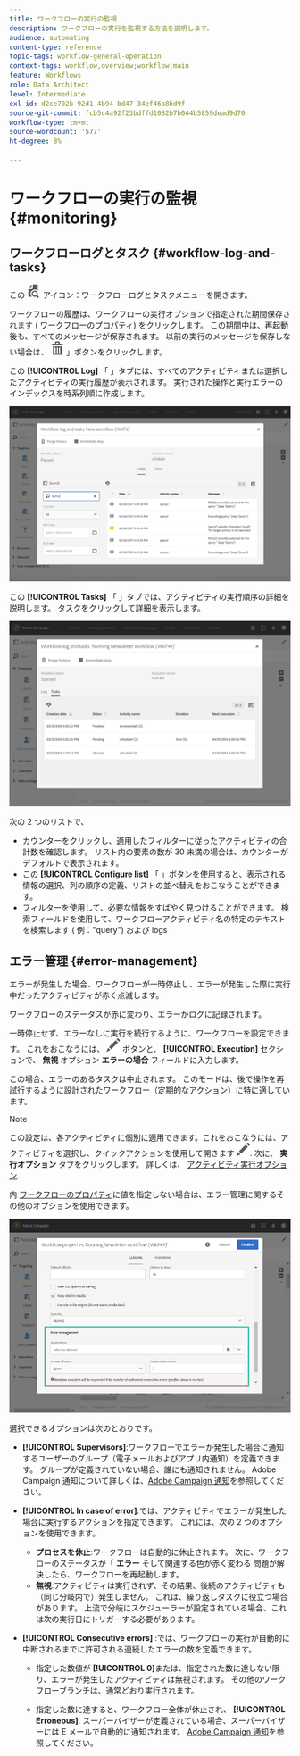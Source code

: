 ```yaml
---
title: ワークフローの実行の監視
description: ワークフローの実行を監視する方法を説明します。
audience: automating
content-type: reference
topic-tags: workflow-general-operation
context-tags: workflow,overview;workflow,main
feature: Workflows
role: Data Architect
level: Intermediate
exl-id: d2ce702b-92d1-4b94-bd47-34ef46a8bd9f
source-git-commit: fcb5c4a92f23bdffd1082b7b044b5859dead9d70
workflow-type: tm+mt
source-wordcount: '577'
ht-degree: 8%

---
```


# ワークフローの実行の監視 {#monitoring}

## ワークフローログとタスク {#workflow-log-and-tasks}

この ![](assets/printpreview_darkgrey-24px.png) アイコン：ワークフローログとタスクメニューを開きます。

ワークフローの履歴は、ワークフローの実行オプションで指定された期間保存されます ( [ワークフローのプロパティ](../../automating/using/managing-execution-options.md)) をクリックします。 この期間中は、再起動後も、すべてのメッセージが保存されます。 以前の実行のメッセージを保存しない場合は、 ![](assets/delete_darkgrey-24px.png) 」ボタンをクリックします。

この **[!UICONTROL Log]** 「 」タブには、すべてのアクティビティまたは選択したアクティビティの実行履歴が表示されます。 実行された操作と実行エラーのインデックスを時系列順に作成します。

![](assets/wkf_execution_4.png)

この **[!UICONTROL Tasks]** 「 」タブでは、アクティビティの実行順序の詳細を説明します。 タスクをクリックして詳細を表示します。

![](assets/wkf_execution_5.png)

次の 2 つのリストで、

* カウンターをクリックし、適用したフィルターに従ったアクティビティの合計数を確認します。 リスト内の要素の数が 30 未満の場合は、カウンターがデフォルトで表示されます。
* この **[!UICONTROL Configure list]** 「 」ボタンを使用すると、表示される情報の選択、列の順序の定義、リストの並べ替えをおこなうことができます。
* フィルターを使用して、必要な情報をすばやく見つけることができます。 検索フィールドを使用して、ワークフローアクティビティ名の特定のテキストを検索します ( 例：&quot;query&quot;) および logs

## エラー管理 {#error-management}

エラーが発生した場合、ワークフローが一時停止し、エラーが発生した際に実行中だったアクティビティが赤く点滅します。

ワークフローのステータスが赤に変わり、エラーがログに記録されます。

一時停止せず、エラーなしに実行を続行するように、ワークフローを設定できます。 これをおこなうには、 ![](assets/edit_darkgrey-24px.png) ボタンと、 **[!UICONTROL Execution]** セクションで、 **無視** オプション **エラーの場合** フィールドに入力します。

この場合、エラーのあるタスクは中止されます。 このモードは、後で操作を再試行するように設計されたワークフロー（定期的なアクション）に特に適しています。

>[!NOTE]
>
>この設定は、各アクティビティに個別に適用できます。これをおこなうには、アクティビティを選択し、クイックアクションを使用して開きます ![](assets/edit_darkgrey-24px.png). 次に、 **実行オプション** タブをクリックします。 詳しくは、 [アクティビティ実行オプション](../../automating/using/activity-properties.md).

内 [ワークフローのプロパティ](../../automating/using/managing-execution-options.md)に値を指定しない場合は、エラー管理に関するその他のオプションを使用できます。

![](assets/wkf_execution_error.png)

選択できるオプションは次のとおりです。

* **[!UICONTROL Supervisors]**:ワークフローでエラーが発生した場合に通知するユーザーのグループ（電子メールおよびアプリ内通知）を定義できます。 グループが定義されていない場合、誰にも通知されません。 Adobe Campaign 通知について詳しくは、[Adobe Campaign 通知](../../administration/using/sending-internal-notifications.md)を参照してください。

* **[!UICONTROL In case of error]**:では、アクティビティでエラーが発生した場合に実行するアクションを指定できます。 これには、次の 2 つのオプションを使用できます。

   * **プロセスを休止**:ワークフローは自動的に休止されます。 次に、ワークフローのステータスが「 **エラー** そして関連する色が赤く変わる 問題が解決したら、ワークフローを再起動します。
   * **無視**:アクティビティは実行されず、その結果、後続のアクティビティも（同じ分岐内で）発生しません。 これは、繰り返しタスクに役立つ場合があります。 上流で分岐にスケジューラーが設定されている場合、これは次の実行日にトリガーする必要があります。

* **[!UICONTROL Consecutive errors]** :では、ワークフローの実行が自動的に中断されるまでに許可される連続したエラーの数を定義できます。

   * 指定した数値が **[!UICONTROL 0]**&#x200B;または、指定された数に達しない限り、エラーが発生したアクティビティは無視されます。 その他のワークフローブランチは、通常どおり実行されます。

   * 指定した数に達すると、ワークフロー全体が休止され、 **[!UICONTROL Erroneous]**. スーパーバイザーが定義されている場合、スーパーバイザーには E メールで自動的に通知されます。  [Adobe Campaign 通知](../../administration/using/sending-internal-notifications.md)を参照してください。
